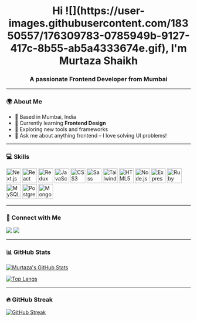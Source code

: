 <h1 align="center">Hi ![](https://user-images.githubusercontent.com/18350557/176309783-0785949b-9127-417c-8b55-ab5a4333674e.gif), I'm Murtaza Shaikh</h1>
<h3 align="center">A passionate Frontend Developer from Mumbai</h3>

---

### 🌍 About Me
- 🌆 Based in Mumbai, India  
- 🎨 Currently learning **Frontend Design**  
- 🔭 Exploring new tools and frameworks  
- 💬 Ask me about anything frontend – I love solving UI problems!

---

### 💻 Skills

<p align="left">
<img src="https://cdn.jsdelivr.net/gh/devicons/devicon/icons/nextjs/nextjs-original.svg" height="40" width="40" alt="Next.js" />
<img src="https://cdn.jsdelivr.net/gh/devicons/devicon/icons/react/react-original.svg" height="40" width="40" alt="React" />
<img src="https://cdn.jsdelivr.net/gh/devicons/devicon/icons/redux/redux-original.svg" height="40" width="40" alt="Redux" />
  <img src="https://cdn.jsdelivr.net/gh/devicons/devicon/icons/javascript/javascript-original.svg" height="40" width="40" alt="JavaScript" />
  <img src="https://cdn.jsdelivr.net/gh/devicons/devicon/icons/css3/css3-original.svg" height="40" width="40" alt="CSS3" />
  <img src="https://cdn.jsdelivr.net/gh/devicons/devicon/icons/sass/sass-original.svg" height="40" width="40" alt="Sass" />
  <img src="https://cdn.jsdelivr.net/gh/devicons/devicon/icons/tailwindcss/tailwindcss-plain.svg" height="40" width="40" alt="TailwindCSS" />
  <img src="https://cdn.jsdelivr.net/gh/devicons/devicon/icons/html5/html5-original.svg" height="40" width="40" alt="HTML5" />
  <img src="https://cdn.jsdelivr.net/gh/devicons/devicon/icons/nodejs/nodejs-original.svg" height="40" width="40" alt="Node.js" />
  <img src="https://cdn.jsdelivr.net/gh/devicons/devicon/icons/express/express-original.svg" height="40" width="40" alt="Express.js" />
  <img src="https://cdn.jsdelivr.net/gh/devicons/devicon/icons/ruby/ruby-original.svg" height="40" width="40" alt="Ruby" />
  <img src="https://cdn.jsdelivr.net/gh/devicons/devicon/icons/mysql/mysql-original.svg" height="40" width="40" alt="MySQL" />
  <img src="https://cdn.jsdelivr.net/gh/devicons/devicon/icons/postgresql/postgresql-original.svg" height="40" width="40" alt="PostgreSQL" />
  <img src="https://cdn.jsdelivr.net/gh/devicons/devicon/icons/mongodb/mongodb-original.svg" height="40" width="40" alt="MongoDB" />
</p>

---

### 🔗 Connect with Me

<p align="left">
  <a href="https://github.com/murtazshaikh" target="_blank"><img src="https://img.shields.io/badge/GitHub-181717?logo=github&logoColor=white&style=for-the-badge" /></a>
  <a href="https://linkedin.com/in/your-linkedin-id" target="_blank"><img src="https://img.shields.io/badge/LinkedIn-0077B5?logo=linkedin&logoColor=white&style=for-the-badge" /></a>
</p>

---

### 📊 GitHub Stats

[![Murtaza's GitHub Stats](https://github-readme-stats.vercel.app/api?username=murtazshaikh&show_icons=true&theme=github_dark)](https://github.com/murtazshaikh)

[![Top Langs](https://github-readme-stats.vercel.app/api/top-langs/?username=murtazshaikh&layout=compact&theme=github_dark)](https://github.com/murtazshaikh)

---

### 🔥 GitHub Streak

[![GitHub Streak](https://streak-stats.demolab.com?user=murtazshaikh&theme=dark&hide_border=false)](https://git.io/streak-stats)
